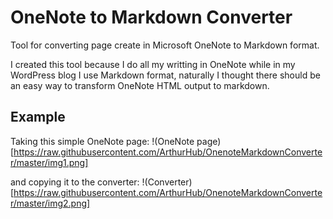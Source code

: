 OneNote to Markdown Converter
========================

Tool for converting page create in Microsoft OneNote to Markdown format.

I created this tool because I do all my writting in OneNote while in my WordPress blog I use Markdown format, 
naturally I thought there should be an easy way to transform OneNote HTML output to markdown.

## Example

Taking this simple OneNote page:
!(OneNote page)[https://raw.githubusercontent.com/ArthurHub/OnenoteMarkdownConverter/master/img1.png]

and copying it to the converter:
!(Converter)[https://raw.githubusercontent.com/ArthurHub/OnenoteMarkdownConverter/master/img2.png]
